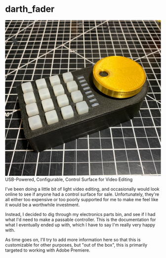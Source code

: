 # darth_fader
![Image of completed device. It looks awesome.](https://github.com/squares/darth_fader/blob/main/Image_FinishedDevice.jpg?raw=true)
USB-Powered, Configurable, Control Surface for Video Editing 

I've been doing a little bit of light video editing, and occasionally would look online to see if anyone had a control surface for sale. Unfortunately, they're all either too expensive or too poorly supported for me to make me feel like it would be a worthwhile investment. 

Instead, I decided to dig through my electronics parts bin, and see if I had what I'd need to make a passable controller.  This is the documentation for what I eventually ended up with, which I have to say I'm really very happy with.

As time goes on, I'll try to add more information here so that this is customizable for other purposes, but "out of the box", this is primarily targeted to working with Adobe Premiere.

